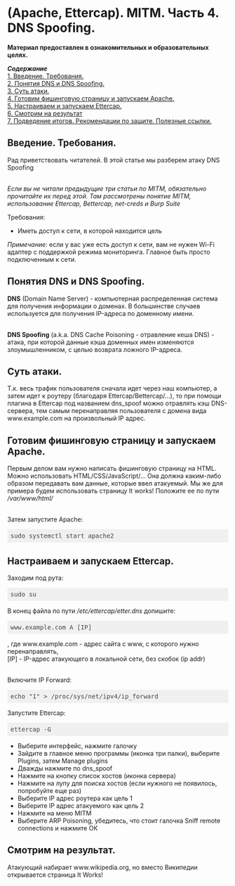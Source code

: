 <h1>(Apache, Ettercap). MITM. Часть 4. DNS Spoofing.</h1>

<b>Материал предоставлен в ознакомительных и образовательных целях.</b><br>

<b><i>Содержание</i></b><br>
<a href="#introduction">1. Введение. Требования.</a><br>
<a href="#dns">2. Понятия DNS и DNS Spoofing.</a><br>
<a href="#attack">3. Суть атаки.</a><br>
<a href="#phishingpage">4. Готовим фишинговую страницу и запускаем Apache.</a><br>
<a href="#ettercap">5. Настраиваем и запускаем Ettercap.</a><br>
<a href="#result">6. Смотрим на результат</a><br>
<a href="#end">7. Подведение итогов. Рекомендации по защите. Полезные ссылки.</a><br>


<p><a name="introduction"></a></p>
<h2>Введение. Требования.</h2>
Рад приветствовать читателей. В этой статье мы разберем атаку DNS Spoofing<br><br>

<i>Если вы не читали предыдущие три статьи по MITM, обязательно прочитайте их перед этой. Там рассмотрены понятие MITM, использование Ettercap, Bettercap, net-creds и Burp Suite</i>

Требования:
<ul>
  <li>Иметь доступ к сети, в которой находится цель</li>
</ul>
<i>Примечание: </i> если у вас уже есть доступ к сети, вам не нужен Wi-Fi адаптер с поддержкой режима 
мониторинга. Главное быть просто подключенным к сети.


<p><a name="dns"></a></p>
<h2>Понятия DNS и DNS Spoofing.</h2>
<b>DNS</b> (Domain Name Server) - компьютерная распределенная система для получения информации о доменах. В большинстве случаев используется для получения IP-адреса по доменному имени.<br><br>

<b>DNS Spoofing</b> (a.k.a. DNS Cache Poisoning - отравление кеша DNS) - атака, при которой данные кэша доменных имен изменяются злоумышленником, с целью возврата ложного IP-адреса.


<p><a name="attack"></a></p>
<h2>Суть атаки.</h2>
Т.к. весь трафик пользователя сначала идет через наш компьютер, а затем идет к роутеру (благодаря Ettercap/Bettercap/...), то при помощи плагина в Ettercap под названием dns_spoof можно отравлять кэш DNS-сервера, тем самым перенаправляя пользователя с домена вида www.example.com на произвольный IP адрес.


<p><a name="phishingpage"></a></p>
<h2>Готовим фишинговую страницу и запускаем Apache.</h2>
Первым делом вам нужно написать фишинговую страницу на HTML. Можно использовать HTML/CSS/JavaScript/... Она должна каким-либо образом передавать вам данные, которые ввел атакуемый. Мы же для примера будем использовать страницу It works! Положите ее по пути <i>/var/www/html/</i><br><br>

Затем запустите Apache:
<pre class="hljs" style="display: block; overflow-x: auto; padding: 0.5em; background: rgb(240, 240, 240) none repeat scroll 0% 0%; color: rgb(68, 68, 68);">sudo systemctl start apache2</pre>


<p><a name="ettercap"></a></p>
<h2>Настраиваем и запускаем Ettercap.</h2>
Заходим под рута:
<pre class="hljs" style="display: block; overflow-x: auto; padding: 0.5em; background: rgb(240, 240, 240) none repeat scroll 0% 0%; color: rgb(68, 68, 68);">sudo su</pre>

В конец файла по пути <i>/etc/ettercap/etter.dns</i> допишите:
<pre class="hljs" style="display: block; overflow-x: auto; padding: 0.5em; background: rgb(240, 240, 240) none repeat scroll 0% 0%; color: rgb(68, 68, 68);">www.example.com A [IP]</pre>, где www.example.com - адрес сайта с www, с которого нужно перенаправлять,<br>[IP] - IP-адрес атакующего в локальной сети, без скобок (ip addr)<br><br>

Включите IP Forward:
<pre class="hljs" style="display: block; overflow-x: auto; padding: 0.5em; background: rgb(240, 240, 240) none repeat scroll 0% 0%; color: rgb(68, 68, 68);">echo "1" > /proc/sys/net/ipv4/ip_forward</pre>

Запустите Ettercap:
<pre class="hljs" style="display: block; overflow-x: auto; padding: 0.5em; background: rgb(240, 240, 240) none repeat scroll 0% 0%; color: rgb(68, 68, 68);">ettercap -G</pre>
<ul>
  <li>Выберите интерфейс, нажмите галочку</li>
  <li>Зайдите в главное меню программы (иконка три палки), выберите Plugins, затем Manage plugins</li>
  <li>Дважды нажмите по dns_spoof</li>
  <li>Нажмите на кнопку список хостов (иконка сервера)</li>
  <li>Нажмите на лупу для поиска хостов (если нужного не появилось, попробуйте еще раз)</li>
  <li>Выберите IP адрес роутера как цель 1</li>
  <li>Выберите IP адрес атакуемого как цель 2</li>
  <li>Нажмите на меню MITM</li>
  <li>Выберите ARP Poisoning, убедитесь, что стоит галочка Sniff remote connections и нажмите ОК</li>
</ul>


<p><a name="result"></a></p>
<h2>Смотрим на результат.</h2>
Атакующий набирает www.wikipedia.org, но вместо Википедии открывается страница It Works!
